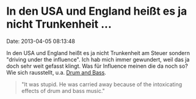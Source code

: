 In den USA und England heißt es ja nicht Trunkenheit \...
=========================================================

Date: 2013-04-05 08:13:48

In den USA und England heißt es ja nicht Trunkenheit am Steuer sondern
\"driving under the influence\". Ich hab mich immer gewundert, weil das
ja doch sehr weit gefasst klingt. Was für Influence meinen die da noch
so? Wie sich rausstellt, u.a. [Drum and
Bass](http://www.thisisbristol.co.uk/Erratic-driver-intoxicated-tunes-blaring-stereo/story-18605524-detail/story.html).

> \"It was stupid. He was carried away because of the intoxicating
> effects of drum and bass music.\"
